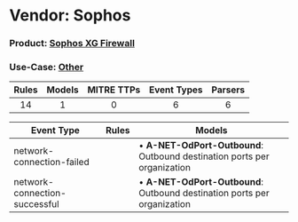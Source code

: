 Vendor: Sophos
==============
### Product: [Sophos XG Firewall](../ds_sophos_sophos_xg_firewall.md)
### Use-Case: [Other](../../../../UseCases/uc_other.md)

| Rules | Models | MITRE TTPs | Event Types | Parsers |
|:-----:|:------:|:----------:|:-----------:|:-------:|
|  14   |   1    |     0      |      6      |    6    |

| Event Type                    | Rules | Models                                                                       |
| ----------------------------- | ----- | ---------------------------------------------------------------------------- |
| network-connection-failed     |       |  • <b>A-NET-OdPort-Outbound</b>: Outbound destination ports per organization |
| network-connection-successful |       |  • <b>A-NET-OdPort-Outbound</b>: Outbound destination ports per organization |